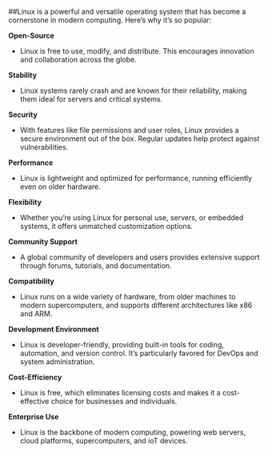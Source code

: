 ##Linux is a powerful and versatile operating system that has become a cornerstone in modern computing. Here’s why it’s so popular:

**Open-Source**
- Linux is free to use, modify, and distribute. This encourages innovation and collaboration across the globe.

**Stability**
- Linux systems rarely crash and are known for their reliability, making them ideal for servers and critical systems.

**Security**
- With features like file permissions and user roles, Linux provides a secure environment out of the box. Regular updates help protect against vulnerabilities.

**Performance**
- Linux is lightweight and optimized for performance, running efficiently even on older hardware.

**Flexibility**
- Whether you’re using Linux for personal use, servers, or embedded systems, it offers unmatched customization options.

**Community Support**
- A global community of developers and users provides extensive support through forums, tutorials, and documentation.

**Compatibility**
- Linux runs on a wide variety of hardware, from older machines to modern supercomputers, and supports different architectures like x86 and ARM.

**Development Environment**
- Linux is developer-friendly, providing built-in tools for coding, automation, and version control. It’s particularly favored for DevOps and system administration.

**Cost-Efficiency**
- Linux is free, which eliminates licensing costs and makes it a cost-effective choice for businesses and individuals.

**Enterprise Use**
- Linux is the backbone of modern computing, powering web servers, cloud platforms, supercomputers, and ioT devices.
